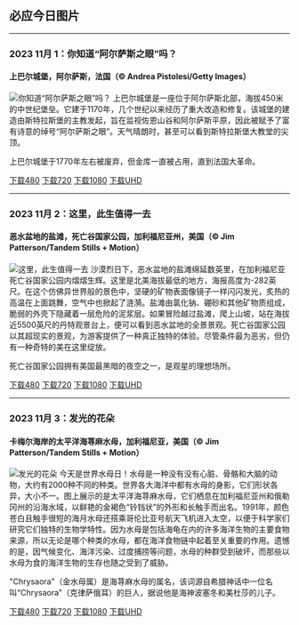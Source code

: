 ## 必应今日图片

---
### 2023 11月 1：你知道“阿尔萨斯之眼”吗？
#### 上巴尔城堡，阿尔萨斯，法国（© Andrea Pistolesi/Getty Images）
![你知道“阿尔萨斯之眼”吗？](https://cn.bing.com/th?id=OHR.HautBarr_ZH-CN8274813404_800x480.jpg&rf=LaDigue_800x480.jpg "你知道“阿尔萨斯之眼”吗？")
上巴尔城堡是一座位于阿尔萨斯北部，海拔450米的中世纪堡垒。它建于1170年，几个世纪以来经历了重大改造和修复。该城堡的建造由斯特拉斯堡的主教发起，旨在监视佐恩山谷和阿尔萨斯平原，因此被赋予了富有诗意的绰号“阿尔萨斯之眼”。天气晴朗时，甚至可以看到斯特拉斯堡大教堂的尖顶。

上巴尔城堡于1770年左右被废弃，但金库一直被占用，直到法国大革命。

[下载480](https://cn.bing.com/th?id=OHR.HautBarr_ZH-CN8274813404_800x480.jpg&rf=LaDigue_800x480.jpg "上巴尔城堡，阿尔萨斯，法国")
[下载720](https://cn.bing.com/th?id=OHR.HautBarr_ZH-CN8274813404_1024x768.jpg&rf=LaDigue_1024x768.jpg "上巴尔城堡，阿尔萨斯，法国")
[下载1080](https://cn.bing.com/th?id=OHR.HautBarr_ZH-CN8274813404_1920x1080.jpg&rf=LaDigue_1920x1080.jpg "上巴尔城堡，阿尔萨斯，法国")
[下载UHD](https://cn.bing.com/th?id=OHR.HautBarr_ZH-CN8274813404_UHD.jpg&rf=LaDigue_UHD.jpg "上巴尔城堡，阿尔萨斯，法国")


---
### 2023 11月 2：这里，此生值得一去
#### 恶水盆地的盐滩，死亡谷国家公园，加利福尼亚州，美国（© Jim Patterson/Tandem Stills + Motion）
![这里，此生值得一去](https://cn.bing.com/th?id=OHR.DeathValleySalt_ZH-CN8438207719_800x480.jpg&rf=LaDigue_800x480.jpg "这里，此生值得一去")
沙漠烈日下，恶水盆地的盐滩绵延数英里，在加利福尼亚死亡谷国家公园内熠熠生辉。这里是北美海拔最低的地方，海报高度为-282英尺。在这个仿佛异世界般的景色中，坚硬的矿物表面像镜子一样闪闪发光，炙热的高温在上面跳舞，空气中也掀起了涟漪。盐滩由氯化钠、硼砂和其他矿物质组成，脆弱的外壳下隐藏着一层危险的泥浆层。如果冒险越过盐滩，爬上山坡，站在海拔近5500英尺的丹特观景台上，便可以看到恶水盆地的全景景观。死亡谷国家公园以其超现实的景观，为游客提供了一种真正独特的体验。尽管条件最为恶劣，但仍有一种奇特的美在这里绽放。

死亡谷国家公园拥有美国最黑暗的夜空之一，是观星的理想场所。

[下载480](https://cn.bing.com/th?id=OHR.DeathValleySalt_ZH-CN8438207719_800x480.jpg&rf=LaDigue_800x480.jpg "恶水盆地的盐滩，死亡谷国家公园，加利福尼亚州，美国")
[下载720](https://cn.bing.com/th?id=OHR.DeathValleySalt_ZH-CN8438207719_1024x768.jpg&rf=LaDigue_1024x768.jpg "恶水盆地的盐滩，死亡谷国家公园，加利福尼亚州，美国")
[下载1080](https://cn.bing.com/th?id=OHR.DeathValleySalt_ZH-CN8438207719_1920x1080.jpg&rf=LaDigue_1920x1080.jpg "恶水盆地的盐滩，死亡谷国家公园，加利福尼亚州，美国")
[下载UHD](https://cn.bing.com/th?id=OHR.DeathValleySalt_ZH-CN8438207719_UHD.jpg&rf=LaDigue_UHD.jpg "恶水盆地的盐滩，死亡谷国家公园，加利福尼亚州，美国")


---
### 2023 11月 3：发光的花朵
#### 卡梅尔海岸的太平洋海荨麻水母，加利福尼亚，美国（© Jim Patterson/Tandem Stills + Motion）
![发光的花朵](https://cn.bing.com/th?id=OHR.SeaNettles_ZH-CN1735729435_800x480.jpg&rf=LaDigue_800x480.jpg "发光的花朵")
今天是世界水母日！水母是一种没有没有心脏、骨骼和大脑的动物，大约有2000种不同的种类。世界各大海洋中都有水母的身影，它们形状各异，大小不一。图上展示的是太平洋海荨麻水母，它们栖息在加利福尼亚州和俄勒冈州的沿海水域，以鲜艳的金褐色“铃铛状”的外形和长触手而出名。1991年，颜色苍白且触手很短的海月水母还搭乘哥伦比亚号航天飞机进入太空，以便于科学家们研究它们独特的生物学特性。因为水母是包括海龟在内的许多海洋生物的主要食物来源，所以无论是哪个种类的水母，都在海洋食物链中起着至关重要的作用。遗憾的是，因气候变化、海洋污染、过度捕捞等问题，水母的种群受到破坏，而那些以水母为食的海洋生物的生存也随之受到了威胁。

"Chrysaora"（金水母属）是海荨麻水母的属名，该词源自希腊神话中一位名叫“Chrysaora”（克律萨俄耳）的巨人，据说他是海神波塞冬和美杜莎的儿子。

[下载480](https://cn.bing.com/th?id=OHR.SeaNettles_ZH-CN1735729435_800x480.jpg&rf=LaDigue_800x480.jpg "卡梅尔海岸的太平洋海荨麻水母，加利福尼亚，美国")
[下载720](https://cn.bing.com/th?id=OHR.SeaNettles_ZH-CN1735729435_1024x768.jpg&rf=LaDigue_1024x768.jpg "卡梅尔海岸的太平洋海荨麻水母，加利福尼亚，美国")
[下载1080](https://cn.bing.com/th?id=OHR.SeaNettles_ZH-CN1735729435_1920x1080.jpg&rf=LaDigue_1920x1080.jpg "卡梅尔海岸的太平洋海荨麻水母，加利福尼亚，美国")
[下载UHD](https://cn.bing.com/th?id=OHR.SeaNettles_ZH-CN1735729435_UHD.jpg&rf=LaDigue_UHD.jpg "卡梅尔海岸的太平洋海荨麻水母，加利福尼亚，美国")
